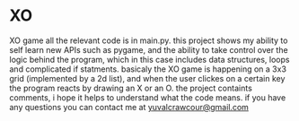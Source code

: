 # XO
XO game
all the relevant code is in main.py.
this project shows my ability to self learn new APIs such as pygame, 
and the ability to take control over the logic behind the program,
which in this case includes data structures, loops and complicated if statments.
basicaly the XO game is happening on a 3x3 grid (implemented by a 2d list), and when the user clickes on a certain key the program reacts by drawing an X or an O.
the project containts comments, i hope it helps to understand what the code means.
if you have any questions you can contact me at yuvalcrawcour@gmail.com
